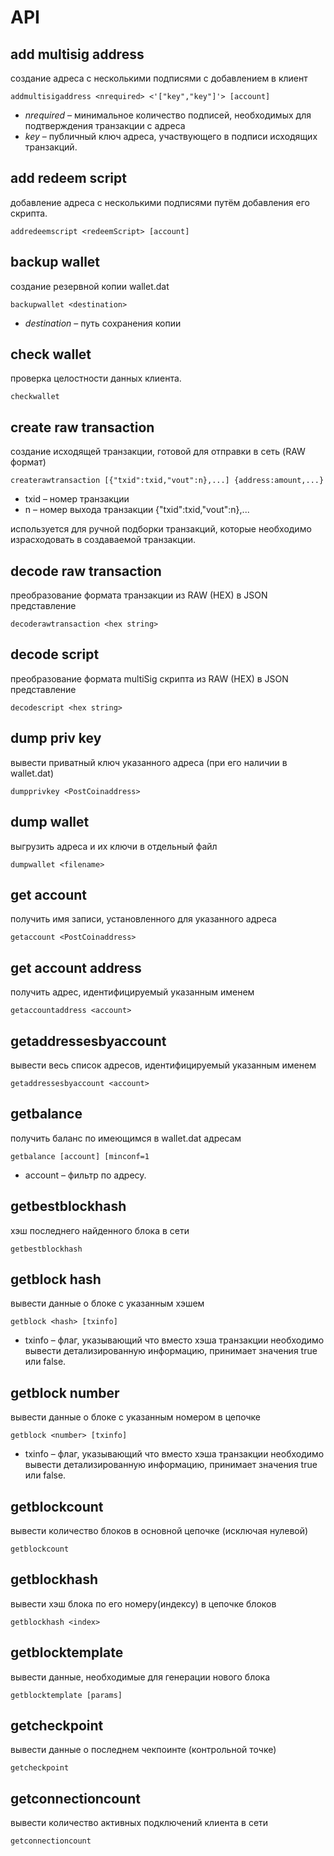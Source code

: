 # API

## add multisig address

создание адреса с несколькими подписями с добавлением в клиент

`addmultisigaddress <nrequired> <'["key","key"]'> [account]`

- *nrequired* – минимальное количество подписей, необходимых для подтверждения транзакции с адреса 
- *key* – публичный ключ адреса, участвующего в подписи исходящих транзакций.

## add redeem script 

добавление адреса с несколькими подписями путём добавления его скрипта.

`addredeemscript <redeemScript> [account]`

## backup wallet  

создание резервной копии wallet.dat 

`backupwallet <destination>`

- *destination* – путь сохранения копии

## check wallet  

проверка целостности данных клиента. 

`checkwallet`

## create raw transaction  

создание исходящей транзакции, готовой для отправки в сеть (RAW формат) 

`createrawtransaction [{"txid":txid,"vout":n},...] {address:amount,...}`

- txid – номер транзакции 
- n – номер выхода транзакции {"txid":txid,"vout":n},... 

используется для ручной подборки транзакций, которые необходимо израсходовать в создаваемой транзакции.

## decode raw transaction 

преобразование формата транзакции из RAW (HEX) в JSON представление

`decoderawtransaction <hex string>`

## decode script 

преобразование формата multiSig скрипта из RAW (HEX) в JSON представление

`decodescript <hex string>`

## dump priv key  

вывести приватный ключ указанного адреса (при его наличии в wallet.dat)

`dumpprivkey <PostCoinaddress>`

## dump wallet   

выгрузить адреса и их ключи в отдельный файл

`dumpwallet <filename>`

## get account    

получить имя записи, установленного для указанного адреса

`getaccount <PostCoinaddress>`

## get account address     

получить адрес, идентифицируемый указанным именем

`getaccountaddress <account>`

## getaddressesbyaccount     

вывести весь список адресов, идентифицируемый указанным именем

`getaddressesbyaccount <account>`

## getbalance     

получить баланс по имеющимся в wallet.dat адресам

`getbalance [account] [minconf=1`

- account – фильтр по адресу. 

## getbestblockhash      

хэш последнего найденного блока в сети

`getbestblockhash `

## getblock hash    

вывести данные о блоке с указанным хэшем

`getblock <hash> [txinfo]`

- txinfo – флаг, указывающий что вместо хэша транзакции необходимо вывести детализированную информацию, принимает значения true или false.

## getblock number    

вывести данные о блоке с указанным номером в цепочке

`getblock <number> [txinfo]`

- txinfo – флаг, указывающий что вместо хэша транзакции необходимо вывести детализированную информацию, принимает значения true или false.

## getblockcount

вывести количество блоков в основной цепочке (исключая нулевой)

`getblockcount`

## getblockhash

вывести хэш блока по его номеру(индексу) в цепочке блоков

`getblockhash <index>`

## getblocktemplate 

вывести данные, необходимые для генерации нового блока

`getblocktemplate [params]`

## getcheckpoint 

вывести данные о последнем чекпоинте (контрольной точке)

`getcheckpoint`

## getconnectioncount  

вывести количество активных подключений клиента в сети

`getconnectioncount `
